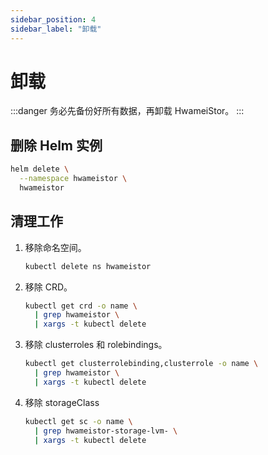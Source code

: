 ```yaml
---
sidebar_position: 4
sidebar_label: "卸载"
---
```


# 卸载

:::danger
务必先备份好所有数据，再卸载 HwameiStor。
:::

## 删除 Helm 实例

```bash
helm delete \
  --namespace hwameistor \
  hwameistor
```

## 清理工作

1. 移除命名空间。

   ```bash
   kubectl delete ns hwameistor
   ```

2. 移除 CRD。

   ```bash
   kubectl get crd -o name \
     | grep hwameistor \
     | xargs -t kubectl delete
   ```

3. 移除 clusterroles 和 rolebindings。

   ```bash
   kubectl get clusterrolebinding,clusterrole -o name \
     | grep hwameistor \
     | xargs -t kubectl delete
   ```

4. 移除 storageClass

   ```bash
   kubectl get sc -o name \
     | grep hwameistor-storage-lvm- \
     | xargs -t kubectl delete
   ```

